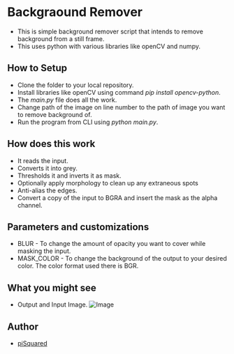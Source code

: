 # Backgraound Remover #

- This is simple background remover script that intends to remove background from a still frame.
- This uses python with various libraries like openCV and numpy.

## How to Setup ##

- Clone the folder to your local repository.
- Install libraries like openCV using command *pip install opencv-python*. 
- The *main.py* file does all the work. 
- Change path of the image on line number    to the path of image you want to remove background of.
- Run the program from CLI using *python main.py*.

## How does this work ## 

- It reads the input.
- Converts it into grey.
- Thresholds it and inverts it as mask.
- Optionally apply morphology to clean up any extraneous spots
- Anti-alias the edges.
- Convert a copy of the input to BGRA and insert the mask as the alpha channel.

## Parameters and customizations ##

- BLUR - To change the amount of opacity you want to cover while masking the input.
- MASK_COLOR - To change the background of the output to your desired color. The color format used there is BGR.


## What you might see ##

- Output and Input Image. 
![Image]('https://imgur.com/gallery/IDRm79h')

## Author ##
- [piSquared]('https://github.com/pi-squared-4')  

